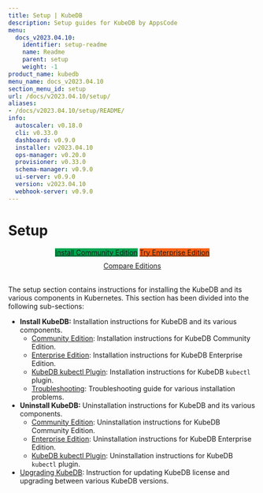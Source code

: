 ```yaml
---
title: Setup | KubeDB
description: Setup guides for KubeDB by AppsCode
menu:
  docs_v2023.04.10:
    identifier: setup-readme
    name: Readme
    parent: setup
    weight: -1
product_name: kubedb
menu_name: docs_v2023.04.10
section_menu_id: setup
url: /docs/v2023.04.10/setup/
aliases:
- /docs/v2023.04.10/setup/README/
info:
  autoscaler: v0.18.0
  cli: v0.33.0
  dashboard: v0.9.0
  installer: v2023.04.10
  ops-manager: v0.20.0
  provisioner: v0.33.0
  schema-manager: v0.9.0
  ui-server: v0.9.0
  version: v2023.04.10
  webhook-server: v0.9.0
---
```


# Setup

<div style="text-align: center;">
  <a class="button is-link is-medium is-active has-text-weight-normal" href="/docs/v2023.04.10/setup/install/community" style="background:#00A651; width: 18rem;">Install Community Edition</a>
  <a class="button is-info is-medium is-active has-text-weight-normal" href="/docs/v2023.04.10/setup/install/enterprise"  style="background:#FC6011; width: 18rem;">Try Enterprise Edition</a>
  <a style="margin-top: 10px; display: block;" href="https://kubedb.com/pricing/">Compare Editions</a>
</div>
<br>

The setup section contains instructions for installing the KubeDB and its various components in Kubernetes. This section has been divided into the following sub-sections:

- **Install KubeDB:** Installation instructions for KubeDB and its various components.
  - [Community Edition](/docs/v2023.04.10/setup/install/community): Installation instructions for KubeDB Community Edition.
  - [Enterprise Edition](/docs/v2023.04.10/setup/install/enterprise): Installation instructions for KubeDB Enterprise Edition.
  - [KubeDB kubectl Plugin](/docs/v2023.04.10/setup/install/kubectl_plugin): Installation instructions for KubeDB `kubectl` plugin.
  - [Troubleshooting](/docs/v2023.04.10/setup/install/troubleshoting): Troubleshooting guide for various installation problems.
- **Uninstall KubeDB:** Uninstallation instructions for KubeDB and its various components.
  - [Community Edition](/docs/v2023.04.10/setup/uninstall/community): Uninstallation instructions for KubeDB Community Edition.
  - [Enterprise Edition](/docs/v2023.04.10/setup/uninstall/enterprise): Uninstallation instructions for KubeDB Enterprise Edition.
  - [KubeDB kubectl Plugin](/docs/v2023.04.10/setup/uninstall/kubectl_plugin): Uninstallation instructions for KubeDB `kubectl` plugin.
- [Upgrading KubeDB](/docs/v2023.04.10/setup/upgrade/): Instruction for updating KubeDB license and upgrading between various KubeDB versions.
